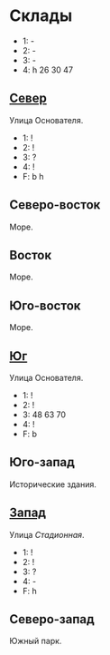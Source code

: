# Склады

* 1:    -
* 2:    -
* 3:    -
* 4:    h   26  30  47

## [Север](./520140.md)

Улица Основателя.

* 1:    !
* 2:    !
* 3:    ?
* 4:    !
* F:    b   h

## Северо-восток

Море.

## Восток

Море.

## Юго-восток

Море.

## [Юг](./520150.md)

Улица Основателя.

* 1:    !
* 2:    !
* 3:    48  63  70
* 4:    !
* F:    b

## Юго-запад

Исторические здания.

## [Запад](./510145.md)

Улица *Стадионная*.

* 1:    !
* 2:    !
* 3:    ?
* 4:    -
* F:    h

## Северо-запад

Южный парк.

